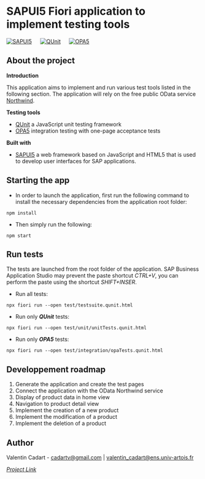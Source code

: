 # SAPUI5 Fiori application to implement testing tools

[![SAPUI5][SAPUI5]][SAPUI5-url] &emsp; [![QUnit][QUnit]][QUnit-url] &emsp; [![OPA5][OPA5]][OPA5-url] 

<!-- ABOUT -->
## About the project

**Introduction**

This application aims to implement and run various test tools listed in the following section.
The application will rely on the free public OData service [Northwind](https://services.odata.org/).


**Testing tools**
- [QUnit](https://sapui5.hana.ondemand.com/sdk/#/topic/09d145cd86ee4f8e9d08715f1b364c51) a JavaScript unit testing framework
- [OPA5](https://sapui5.hana.ondemand.com/sdk/#/topic/2696ab50faad458f9b4027ec2f9b884d) integration testing with one-page acceptance tests

**Built with**

- [SAPUI5](https://sapui5.hana.ondemand.com/) a web framework based on JavaScript and HTML5 that is used to develop user interfaces for SAP applications.


## Starting the app

-   In order to launch the application, first run the following command to install the necessary dependencies from the application root folder:

```
npm install
```

-   Then simply run the following:

```
npm start
```

## Run tests

The tests are launched from the root folder of the application.
SAP Business Application Studio may prevent the paste shortcut *CTRL+V*, you can perform the paste using the shortcut *SHIFT+INSER*.

-   Run all tests:

```
npx fiori run --open test/testsuite.qunit.html
```

-   Run only ***QUnit*** tests:

```
npx fiori run --open test/unit/unitTests.qunit.html
```

-   Run only ***OPA5*** tests:

```
npx fiori run --open test/integration/opaTests.qunit.html
```


<!-- DEV -->
## Developpement roadmap
 1. Generate the application and create the test pages 
 2. Connect the application with the OData Northwind service
 3. Display of product data in home view
 4. Navigation to product detail view
 5. Implement the creation of a new product
 6. Implement the modification of a product
 7. Implement the deletion of a product


<!-- AUTHOR -->
## Author
Valentin Cadart - cadartv@gmail.com | valentin_cadart@ens.univ-artois.fr 

*[Project Link](https://github.com/ValentinCadart/fioriTestsImplementation/)*


<!-- MARKDOWN LINKS & IMAGES -->
<!-- https://www.markdownguide.org/basic-syntax/#reference-style-links -->
<!-- https://simpleicons.org/ -->
[SAPUI5]: https://img.shields.io/badge/SAPUI5-0FAAFF?style=for-the-badge&logo=sap&logoColor=white   
[SAPUI5-url]: https://sapui5.hana.ondemand.com/
[QUnit]: https://img.shields.io/badge/QUnit-9C3493?style=for-the-badge
[QUnit-url]: https://qunitjs.com/
[OPA5]: https://img.shields.io/badge/OPA5-3b5b7c?style=for-the-badge
[OPA5-url]: https://sapui5.hana.ondemand.com/sdk/#/topic/2696ab50faad458f9b4027ec2f9b884d